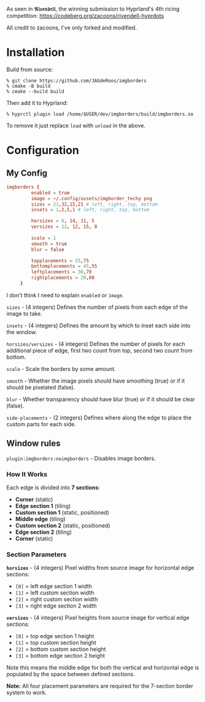 As seen in 𝕽𝖎𝖛𝖊𝖓𝖉𝖊𝖑𝖑, the winning submission to Hyprland's 4th ricing competition: https://codeberg.org/zacoons/rivendell-hyprdots

All credit to zacoons, I've only forked and modified.

# Installation

Build from source:

```
% git clone https://github.com/JAGdeRoos/imgborders
% cmake -B build
% cmake --build build
```

Then add it to Hyprland:

```
% hyprctl plugin load /home/$USER/dev/imgborders/build/imgborders.so
```

To remove it just replace `load` with `unload` in the above.

# Configuration

## My Config

``` conf
imgborders {
         enabled = true
         image = ~/.config/assets/imgborder_techy png
         sizes = 21,32,15,21 # left, right, top, bottom 
         insets = 1,2,5,1 # left, right, top, bottom

         horsizes = 6, 14, 11, 5
         versizes = 12, 12, 15, 8
         
         scale = 1
         smooth = true
         blur = false

         topplacements = 25,75
         bottomplacements = 45,55
         leftplacements = 30,70
         rightplacements = 20,80
     }
```

I don't think I need to explain `enabled` or `image`.

`sizes` - (4 integers) Defines the number of pixels from each edge of the image to take.

`insets` - (4 integers) Defines the amount by which to inset each side into the window.

`horsizes/versizes` - (4 integers) Defines the number of pixels for each additional piece of edge, first two count from top, second two count from bottom.

`scale` - Scale the borders by some amount.

`smooth` - Whether the image pixels should have smoothing (true) or if it should be pixelated (false).

`blur` - Whether transparency should have blur (true) or if it should be clear (false).

`side-placements` - (2 integers) Defines where along the edge to place the custom parts for each side.

## Window rules

`plugin:imgborders:noimgborders` - Disables image borders.


### How It Works

Each edge is divided into **7 sections**:
- **Corner** (static)
- **Edge section 1** (tiling) 
- **Custom section 1** (static, positioned)
- **Middle edge** (tiling)
- **Custom section 2** (static, positioned) 
- **Edge section 2** (tiling)
- **Corner** (static)

### Section Parameters

**`horsizes`** - (4 integers) Pixel widths from source image for horizontal edge sections:
- `[0]` = left edge section 1 width
- `[1]` = left custom section width  
- `[2]` = right custom section width
- `[3]` = right edge section 2 width

**`versizes`** - (4 integers) Pixel heights from source image for vertical edge sections:
- `[0]` = top edge section 1 height
- `[1]` = top custom section height
- `[2]` = bottom custom section height  
- `[3]` = bottom edge section 2 height

Note this means the middle edge for both the vertical and horizontal edge is populated by the space between defined sections.

**Note:** All four placement parameters are required for the 7-section border system to work.
